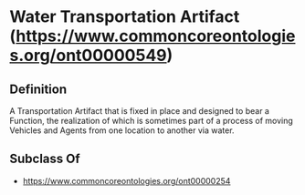# Water Transportation Artifact (https://www.commoncoreontologies.org/ont00000549)

## Definition
A Transportation Artifact that is fixed in place and designed to bear a Function, the realization of which is sometimes part of a process of moving Vehicles and Agents from one location to another via water.

## Subclass Of
- https://www.commoncoreontologies.org/ont00000254

